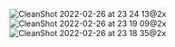 ![CleanShot 2022-02-26 at 23 24 13@2x](https://user-images.githubusercontent.com/49156359/155853247-862cabf9-7bfb-445f-848d-0fa6e1f13f7d.png)
![CleanShot 2022-02-26 at 23 19 09@2x](https://user-images.githubusercontent.com/49156359/155853263-fc6d35cd-3613-49a5-91f3-457382dac3ab.png)
![CleanShot 2022-02-26 at 23 18 35@2x](https://user-images.githubusercontent.com/49156359/155853270-67bab512-c881-408e-a940-c6eb47d6c4e8.png)
